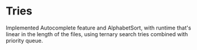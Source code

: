 # Tries
Implemented Autocomplete feature and AlphabetSort, with runtime that's linear in the length of the files, using ternary search tries combined with priority queue. 
